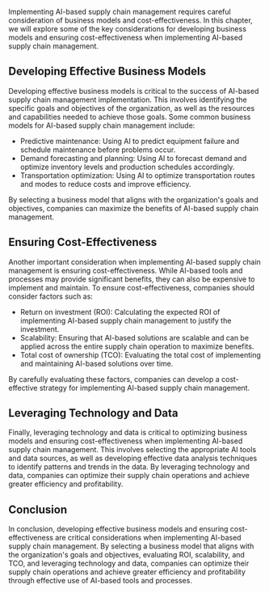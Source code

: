 
Implementing AI-based supply chain management requires careful consideration of business models and cost-effectiveness. In this chapter, we will explore some of the key considerations for developing business models and ensuring cost-effectiveness when implementing AI-based supply chain management.

Developing Effective Business Models
------------------------------------

Developing effective business models is critical to the success of AI-based supply chain management implementation. This involves identifying the specific goals and objectives of the organization, as well as the resources and capabilities needed to achieve those goals. Some common business models for AI-based supply chain management include:

* Predictive maintenance: Using AI to predict equipment failure and schedule maintenance before problems occur.
* Demand forecasting and planning: Using AI to forecast demand and optimize inventory levels and production schedules accordingly.
* Transportation optimization: Using AI to optimize transportation routes and modes to reduce costs and improve efficiency.

By selecting a business model that aligns with the organization's goals and objectives, companies can maximize the benefits of AI-based supply chain management.

Ensuring Cost-Effectiveness
---------------------------

Another important consideration when implementing AI-based supply chain management is ensuring cost-effectiveness. While AI-based tools and processes may provide significant benefits, they can also be expensive to implement and maintain. To ensure cost-effectiveness, companies should consider factors such as:

* Return on investment (ROI): Calculating the expected ROI of implementing AI-based supply chain management to justify the investment.
* Scalability: Ensuring that AI-based solutions are scalable and can be applied across the entire supply chain operation to maximize benefits.
* Total cost of ownership (TCO): Evaluating the total cost of implementing and maintaining AI-based solutions over time.

By carefully evaluating these factors, companies can develop a cost-effective strategy for implementing AI-based supply chain management.

Leveraging Technology and Data
------------------------------

Finally, leveraging technology and data is critical to optimizing business models and ensuring cost-effectiveness when implementing AI-based supply chain management. This involves selecting the appropriate AI tools and data sources, as well as developing effective data analysis techniques to identify patterns and trends in the data. By leveraging technology and data, companies can optimize their supply chain operations and achieve greater efficiency and profitability.

Conclusion
----------

In conclusion, developing effective business models and ensuring cost-effectiveness are critical considerations when implementing AI-based supply chain management. By selecting a business model that aligns with the organization's goals and objectives, evaluating ROI, scalability, and TCO, and leveraging technology and data, companies can optimize their supply chain operations and achieve greater efficiency and profitability through effective use of AI-based tools and processes.
